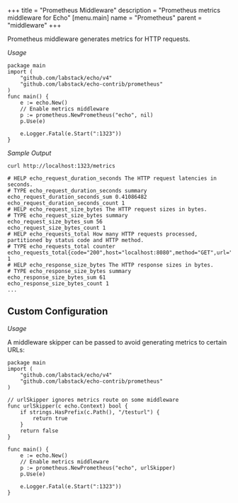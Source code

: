 +++
title = "Prometheus Middleware"
description = "Prometheus metrics middleware for Echo"
[menu.main]
  name = "Prometheus"
  parent = "middleware"
+++

Prometheus middleware generates metrics for HTTP requests.

*Usage*

```
package main
import (
    "github.com/labstack/echo/v4"
    "github.com/labstack/echo-contrib/prometheus"
)
func main() {
    e := echo.New()
    // Enable metrics middleware
    p := prometheus.NewPrometheus("echo", nil)
    p.Use(e)

    e.Logger.Fatal(e.Start(":1323"))
}
```

*Sample Output*

```
curl http://localhost:1323/metrics

# HELP echo_request_duration_seconds The HTTP request latencies in seconds.
# TYPE echo_request_duration_seconds summary
echo_request_duration_seconds_sum 0.41086482
echo_request_duration_seconds_count 1
# HELP echo_request_size_bytes The HTTP request sizes in bytes.
# TYPE echo_request_size_bytes summary
echo_request_size_bytes_sum 56
echo_request_size_bytes_count 1
# HELP echo_requests_total How many HTTP requests processed, partitioned by status code and HTTP method.
# TYPE echo_requests_total counter
echo_requests_total{code="200",host="localhost:8080",method="GET",url="/"} 1
# HELP echo_response_size_bytes The HTTP response sizes in bytes.
# TYPE echo_response_size_bytes summary
echo_response_size_bytes_sum 61
echo_response_size_bytes_count 1
...
```

## Custom Configuration

*Usage*

A middleware skipper can be passed to avoid generating metrics to certain URLs:

```
package main
import (
    "github.com/labstack/echo/v4"
    "github.com/labstack/echo-contrib/prometheus"
)

// urlSkipper ignores metrics route on some middleware
func urlSkipper(c echo.Context) bool {
	if strings.HasPrefix(c.Path(), "/testurl") {
		return true
	}
	return false
}

func main() {
    e := echo.New()
    // Enable metrics middleware
    p := prometheus.NewPrometheus("echo", urlSkipper)
    p.Use(e)

    e.Logger.Fatal(e.Start(":1323"))
}
```
